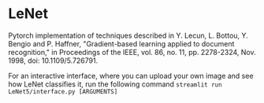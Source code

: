 # LeNet

Pytorch implementation of techniques described in Y. Lecun, L. Bottou, Y. Bengio and P. Haffner, "Gradient-based learning applied to document recognition," in Proceedings of the IEEE, vol. 86, no. 11, pp. 2278-2324, Nov. 1998, doi: 10.1109/5.726791.

For an interactive interface, where you can upload your own image and see how LeNet classifies it, run the following command
```streamlit run LeNet5/interface.py [ARGUMENTS]```
